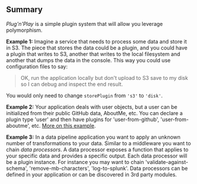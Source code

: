 ## Summary
_Plug'n'Play_ is a simple plugin system that will allow you leverage polymorphism.

**Example 1:** Imagine a service that needs to process some data and store it in S3. The piece that stores the data
could be a plugin, and you could have a plugin that writes to S3, another that writes to the local
filesystem and another that dumps the data in the console. This way you could use configuration
files to say:

> OK, run the application locally but don't upload to S3 save to my disk so I can debug
and inspect the end result.

You would only need to change `storePlugin` from `'s3'` to `'disk'`.

**Example 2:** Your application deals with user objects, but a user can be initialized from their
public GitHub data, AboutMe, etc. You can declare a plugin type 'user' and then have plugins for
'user-from-github', 'user-from-aboutme', etc.
[More on this example](https://github.com/e0ipso/plugnplay#why-does-export-return-a-promise).

**Example 3:** In a data pipeline application you want to apply an unknown number of transformations
to your data. Similar to a middleware you want to chain _data processors_. A data processor exposes
a function that applies to your specific data and provides a specific output. Each data processor
will be a plugin instance. For instance you may want to chain 'validate-against-schema',
'remove-mb-characters', 'log-to-splunk'. Data processors can be defined in your application or can
be discovered in 3rd party modules.

